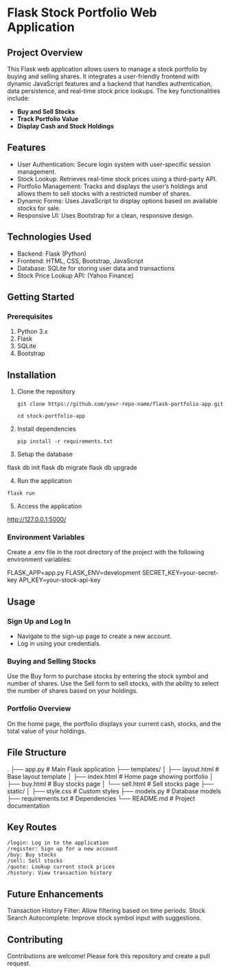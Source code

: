 # Flask Stock Portfolio Web Application
## Project Overview
This Flask web application allows users to manage a stock portfolio by buying and selling shares. It integrates a user-friendly frontend with dynamic JavaScript features and a backend that handles authentication, data persistence, and real-time stock price lookups. The key functionalities include:

- **Buy and Sell Stocks**
- **Track Portfolio Value**
- **Display Cash and Stock Holdings**

  
## Features
- User Authentication: Secure login system with user-specific session management.
- Stock Lookup: Retrieves real-time stock prices using a third-party API.
- Portfolio Management: Tracks and displays the user’s holdings and allows them to sell stocks with a restricted number of shares.
- Dynamic Forms: Uses JavaScript to display options based on available stocks for sale.
- Responsive UI: Uses Bootstrap for a clean, responsive design.
  
## Technologies Used
- Backend: Flask (Python)
- Frontend: HTML, CSS, Bootstrap, JavaScript
- Database: SQLite for storing user data and transactions
- Stock Price Lookup API: (Yahoo Finance)
  
## Getting Started
### Prerequisites
1. Python 3.x
2. Flask
3. SQLite
4. Bootstrap

## Installation
1. Clone the repository
   
   ```
   git clone https://github.com/your-repo-name/flask-portfolio-app.git

   cd stock-portfolio-app
   ```

2. Install dependencies

   ``
   pip install -r requirements.txt
   ``

4. Setup the database

flask db init
flask db migrate
flask db upgrade

4. Run the application

``
flask run
``

5. Access the application

http://127.0.0.1:5000/

### Environment Variables
Create a .env file in the root directory of the project with the following environment variables:

FLASK_APP=app.py
FLASK_ENV=development
SECRET_KEY=your-secret-key
API_KEY=your-stock-api-key

## Usage
### Sign Up and Log In
- Navigate to the sign-up page to create a new account.
- Log in using your credentials.
### Buying and Selling Stocks
Use the Buy form to purchase stocks by entering the stock symbol and number of shares.
Use the Sell form to sell stocks, with the ability to select the number of shares based on your holdings.
### Portfolio Overview
On the home page, the portfolio displays your current cash, stocks, and the total value of your holdings.
## File Structure
.
├── app.py                   # Main Flask application
├── templates/
│   ├── layout.html          # Base layout template
│   ├── index.html           # Home page showing portfolio
│   ├── buy.html             # Buy stocks page
│   └── sell.html            # Sell stocks page
├── static/
│   ├── style.css            # Custom styles
├── models.py                # Database models
├── requirements.txt         # Dependencies
└── README.md                # Project documentation
## Key Routes
````
/login: Log in to the application
/register: Sign up for a new account
/buy: Buy stocks
/sell: Sell stocks
/quote: Lookup current stock prices
/history: View transaction history
````
## Future Enhancements
Transaction History Filter: Allow filtering based on time periods.
Stock Search Autocomplete: Improve stock symbol input with suggestions.
## Contributing
Contributions are welcome! Please fork this repository and create a pull request.
